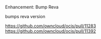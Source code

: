 Enhancement: Bump Reva

bumps reva version

https://github.com/owncloud/ocis/pull/11283
https://github.com/owncloud/ocis/pull/11392
